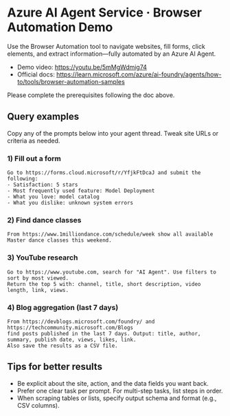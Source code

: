 # Azure AI Agent Service · Browser Automation Demo

Use the Browser Automation tool to navigate websites, fill forms, click elements, and extract information—fully automated by an Azure AI Agent.

- Demo video: https://youtu.be/5mMgWdmig74
- Official docs: https://learn.microsoft.com/azure/ai-foundry/agents/how-to/tools/browser-automation-samples

Please complete the prerequisites following the doc above.

## Query examples
Copy any of the prompts below into your agent thread. Tweak site URLs or criteria as needed.

### 1) Fill out a form
```text
Go to https://forms.cloud.microsoft/r/YfjkFtDcaJ and submit the following:
- Satisfaction: 5 stars
- Most frequently used feature: Model Deployment
- What you love: model catalog
- What you dislike: unknown system errors
```

### 2) Find dance classes
```text
From https://www.1milliondance.com/schedule/week show all available Master dance classes this weekend.
```

### 3) YouTube research
```text
Go to https://www.youtube.com, search for "AI Agent". Use filters to sort by most viewed.
Return the top 5 with: channel, title, short description, video length, link, views.
```

### 4) Blog aggregation (last 7 days)
```text
From https://devblogs.microsoft.com/foundry/ and https://techcommunity.microsoft.com/Blogs
find posts published in the last 7 days. Output: title, author, summary, publish date, views, likes, link.
Also save the results as a CSV file.
```

## Tips for better results
- Be explicit about the site, action, and the data fields you want back.
- Prefer one clear task per prompt. For multi-step tasks, list steps in order.
- When scraping tables or lists, specify output schema and format (e.g., CSV columns).



